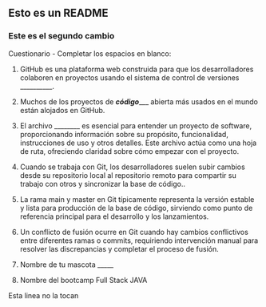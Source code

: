 ##  Esto es un README 
### Este es el segundo cambio
Cuestionario - Completar los espacios en blanco:

1. GitHub es una plataforma web construida para que los desarrolladores colaboren en proyectos usando el sistema de control de versiones __________.

2. Muchos de los proyectos de ___código______ abierta más usados en el mundo están alojados en GitHub.

3. El archivo ________ es esencial para entender un proyecto de software, proporcionando información sobre su propósito, funcionalidad, instrucciones de uso y otros detalles. Este archivo actúa como una hoja de ruta, ofreciendo claridad sobre cómo empezar con el proyecto.

4. Cuando se trabaja con Git, los desarrolladores suelen subir cambios desde su repositorio local al repositorio remoto para compartir su trabajo con otros y sincronizar la base de código..

5. La rama main y master en Git típicamente representa la versión estable y lista para producción de la base de código, sirviendo como punto de referencia principal para el desarrollo y los lanzamientos.

6. Un conflicto de fusión ocurre en Git cuando hay cambios conflictivos entre diferentes ramas o commits, requiriendo intervención manual para resolver las discrepancias y completar el proceso de fusión.

7.  Nombre de tu mascota _____

8.  Nombre del bootcamp Full Stack JAVA

Esta linea no la tocan 
